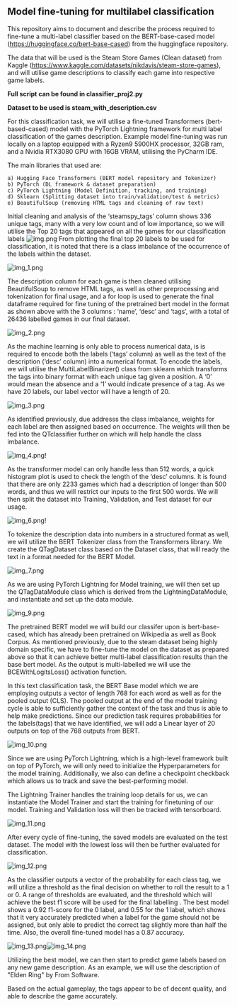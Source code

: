 ## Model fine-tuning for multilabel classification

This repository aims to document and describe the process required to fine-tune a multi-label classifier based on the BERT-base-cased model (https://huggingface.co/bert-base-cased) from the huggingface repository.

The data that will be used is the Steam Store Games (Clean dataset) from Kaggle (https://www.kaggle.com/datasets/nikdavis/steam-store-games), and will utilise game descriptions to classify each game into respective game labels.

**Full script can be found in classifier_proj2.py**

**Dataset to be used is steam_with_description.csv**

For this classification task, we will utilise a fine-tuned Transformers (bert-based-cased) model with the 
PyTorch Lightning framework for multi label classification of the games description. Example model fine-tuning was run locally
on a laptop equipped with a Ryzen9 5900HX processor, 32GB ram, and a Nvidia RTX3080 GPU with 16GB 
VRAM, utilising the PyCharm IDE.

The main libraries that used are: 

    a) Hugging Face Transformers (BERT model repository and Tokenizer)
    b) PyTorch (DL framework & dataset preparation)
    c) PyTorch Lightning (Model Definition, tracking, and training)
    d) Sklearn (Splitting dataset into train/validation/test & metrics)
    e) BeautifulSoup (removing HTML tags and cleaning of raw text)

Initial cleaning and analysis of the ‘steamspy_tags’ column shows 336 unique tags, many with a very 
low count and of low importance, so we will utilise the Top 20 tags that appeared on all the games for 
our classification labels
![img.png](img.png)
From plotting the final top 20 labels to be used for classification, it is noted that there is a class imbalance of the 
occurrence of the labels within the dataset.

![img_1.png](img_1.png)

The description column for each game is then cleaned utilising BeautifulSoup to remove HTML tags, as 
well as other preprocessing and tokenization for final usage, and a for loop is used to generate the final dataframe required for fine tuning of the pretrained bert model in the 
format as shown above with the 3 columns : ‘name’, ‘desc’ and ‘tags’, with a total of 26436 labelled games in our 
final dataset.

![img_2.png](img_2.png)

As the machine learning is only able to process numerical data, is is required to encode both the labels (‘tags’ 
column) as well as the text of the description (‘desc’ column) into a numerical format. To encode the labels, we 
will utilise the MultiLabelBinarizer() class from sklearn which transforms the tags into binary format with each unique 
tag given a position. A ‘0’ would mean the absence and a ‘1’ would indicate presence of a tag. As we have 20 labels, 
our label vector will have a length of 20.

![img_3.png](img_3.png)

As identified previously, due addresss the class imbalance, weights for each label are then assigned based on occurrence. 
The weights will then be fed into the QTclassifier further on which will help handle the class imbalance.

![img_4.png](img_4.png)!

As the transformer model can only handle less than 512 words, a quick histogram plot is used to check the length 
of the ‘desc’ columns. It is found that there are only 2233 games which had a description of longer than 500 
words, and thus we will restrict our inputs to the first 500 words. We will then split the dataset into Training, Validation, 
and Test dataset for our usage.

![img_6.png](img_6.png)!

To tokenize the description data into numbers in a structured format as well, we will utilize the BERT Tokenizer class 
from the Transformers library. We create the QTagDataset class based on the Dataset class, that will ready the text 
in a format needed for the BERT Model.

![img_7.png](img_7.png)

As we are using PyTorch Lightning for Model training, we will then set up the QTagDataModule class which is derived 
from the LightningDataModule, and instantiate and set up the data module.

![img_9.png](img_9.png)

The pretrained BERT model we will build our classifer upon is bert-base-cased, which has already been pretrained on Wikipedia as 
well as Book Corpus. As mentioned previously, due to the steam dataset being highly domain specific, we have to fine-tune the model on the dataset 
as prepared above so that it can achieve better multi-label classification results than the base bert model. As 
the output is multi-labelled we will use the BCEWithLogitsLoss() activation function.

In this text classification task, the BERT Base model which we are employing outputs a vector of length 768 for each 
word as well as for the pooled output (CLS). The pooled output at the end of the model training cycle is able to 
sufficiently gather the context of the task and thus is able to help make predictions. Since our prediction task requires 
probabilities for the labels(tags) that we have identified, we will add a Linear layer of 20 outputs on top of the 768 
outputs from BERT.

![img_10.png](img_10.png)

Since we are using PyTorch Lightning, which is a high-level framework built on top of PyTorch, we will only need to 
initialize the Hyperparameters for the model training. Additionally, we also can define a checkpoint checkback which allows us to track and save the 
best-performing model. 

The Lightning Trainer handles the training loop details for us, we can 
instantiate the Model Trainer and start the training for finetuning of our model. Training and Validation 
loss will then be tracked with tensorboard.

![img_11.png](img_11.png)

After every cycle of fine-tuning, the saved models are evaluated on the test dataset. The model with the 
lowest loss will then be further evaluated for classification.

![img_12.png](img_12.png)

As the classifier outputs a vector of the probability for each class tag, we will utilize a threshold as the final 
decision on whether to roll the result to a 1 or 0. A range of thresholds are evaluated, and the threshold which 
will achieve the best f1 score will be used for the final labelling . The best model shows a 0.92 f1-score for the 0 label, and 0.55 for the 1 label, 
which shows that it very accurately predicted when a label for the game should not be assigned, but only able to 
predict the correct tag slightly more than half the time. Also, the overall fine-tuned model has a 0.87 accuracy. 

![img_13.png](img_13.png)![img_14.png](img_14.png)

Utilizing the best model, we can then start to predict game labels based on any new game description. As an example, we will use the description of "Elden Ring" by From Software.

Based on the actual gameplay, the tags appear to be of decent quality, and able to describe the game accurately.

